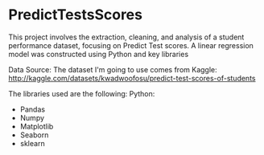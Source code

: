# PredictTestsScores

This project involves the extraction, cleaning, and analysis of a student performance dataset, focusing on Predict Test scores. A linear regression model was constructed using Python and key libraries

Data Source: The dataset I'm going to use comes from Kaggle: http://kaggle.com/datasets/kwadwoofosu/predict-test-scores-of-students

The libraries used are the following: Python:

- Pandas
- Numpy
- Matplotlib
- Seaborn
- sklearn

